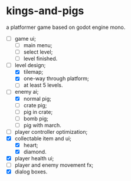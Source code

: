 # kings-and-pigs

a platformer game based on godot engine mono.

- [ ] game ui;
  - [ ] main menu;
  - [ ] select level;
  - [ ] level finished.
- [ ] level design;
  - [x] tilemap;
  - [x] one-way through platform;
  - [ ] at least 5 levels.
- [ ] enemy ai;
  - [x] normal pig;
  - [ ] crate pig;
  - [ ] pig in crate;
  - [ ] bomb pig;
  - [ ] pig with march.
- [ ] player controller optimization;
- [x] collectable item and ui;
  - [x] heart;
  - [x] diamond.
- [x] player health ui;
- [ ] player and enemy movement fx;
- [x] dialog boxes.
